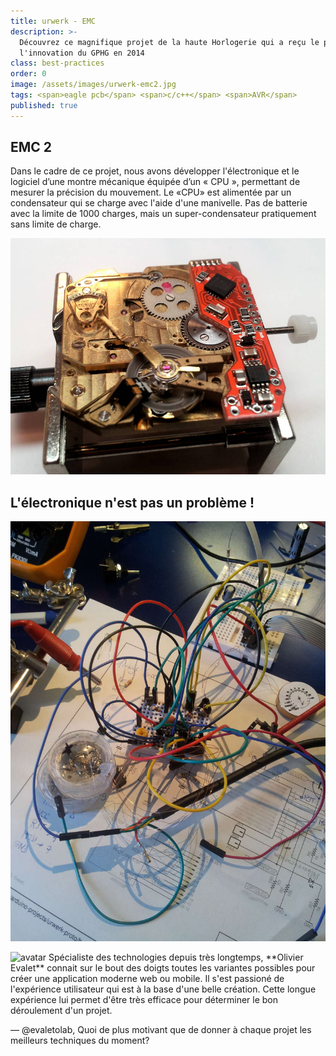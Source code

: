 ```yaml
---
title: urwerk - EMC
description: >-
  Découvrez ce magnifique projet de la haute Horlogerie qui a reçu le prix de
  l'innovation du GPHG en 2014
class: best-practices
order: 0
image: /assets/images/urwerk-emc2.jpg
tags: <span>eagle pcb</span> <span>c/c++</span> <span>AVR</span>
published: true
---
```


## EMC 2
Dans le cadre de ce projet, nous avons développer l'électronique et le logiciel d’une montre mécanique équipée d’un « CPU », permettant de mesurer la précision du mouvement. Le «CPU» est alimentée par un condensateur qui se charge avec l'aide d'une manivelle. Pas de batterie avec la limite de 1000 charges, mais un super-condensateur pratiquement sans limite de charge.

![urwerk 1](/assets/images/urwerk-emc-dev1.jpg)


## L'électronique n'est pas un problème !

![urwerk 2](/assets/images/urwerk-emc-dev2.jpg)



<aside markdown="1" class="pquote">
  <img src="//ucarecdn.com/e79f59da-1081-4c89-a00f-b2499aaf0afa/-/resize/200x/oli.jpg" class="pquote-avatar" alt="avatar">
  Spécialiste des technologies depuis très longtemps, **Olivier Evalet** connait sur le bout des doigts toutes les variantes possibles pour créer une application moderne web ou mobile. Il s'est passioné de l'expérience utilisateur qui est à la base d'une belle création. 
  Cette longue expérience lui permet d'être très efficace pour déterminer le bon déroulement d'un projet.
  
  <p markdown="1" class="pquote-credit">
— @evaletolab, Quoi de plus motivant que de donner à chaque projet les meilleurs techniques du moment?
  </p>
</aside>
